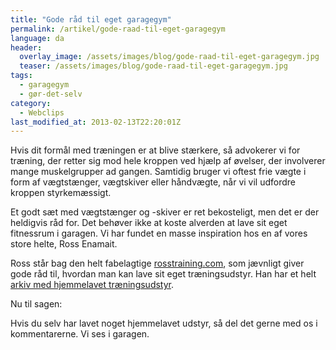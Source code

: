 ```yaml
---
title: "Gode råd til eget garagegym"
permalink: /artikel/gode-raad-til-eget-garagegym
language: da
header:
  overlay_image: /assets/images/blog/gode-raad-til-eget-garagegym.jpg
  teaser: /assets/images/blog/gode-raad-til-eget-garagegym.jpg
tags:
  - garagegym
  - gør-det-selv
category:
  - Webclips
last_modified_at: 2013-02-13T22:20:01Z
---
```


Hvis dit formål med træningen er at blive stærkere, så advokerer vi for træning, der retter sig mod hele kroppen ved hjælp af øvelser, der involverer mange muskelgrupper ad gangen. Samtidig bruger vi oftest frie vægte i form af vægtstænger, vægtskiver eller håndvægte, når vi vil udfordre kroppen styrkemæssigt.

Et godt sæt med vægtstænger og -skiver er ret bekosteligt, men det er der heldigvis råd for. Det behøver ikke at koste alverden at lave sit eget fitnessrum i garagen. Vi har fundet en masse inspiration hos en af vores store helte, Ross Enamait.

Ross står bag den helt fabelagtige [rosstraining.com](http://rosstraining.com/), som jævnligt giver gode råd til, hvordan man kan lave sit eget træningsudstyr. Han har et helt [arkiv med hjemmelavet træningsudstyr](http://www.rosstraining.com/forum/viewtopic.php?p=1056#p1056).

Nu til sagen:

Hvis du selv har lavet noget hjemmelavet udstyr, så del det gerne med os i kommentarerne. Vi ses i garagen.
